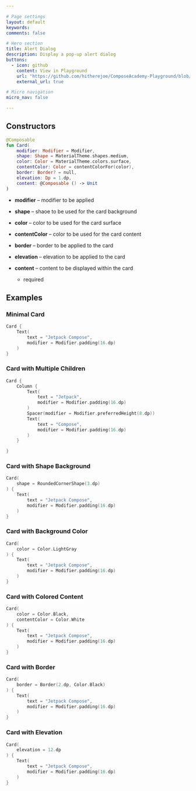 ```yaml
---

# Page settings
layout: default
keywords:
comments: false

# Hero section
title: Alert Dialog
description: Display a pop-up alert dialog
buttons:
  - icon: github
    content: View in Playground
    url: "https://github.com/hitherejoe/ComposeAcademy-Playground/blob/master/app/src/main/java/co/joebirch/composeplayground/material/card.kt"
    external_url: true

# Micro navigation
micro_nav: false

---
```


## Constructors

```kotlin
@Composable
fun Card(
    modifier: Modifier = Modifier,
    shape: Shape = MaterialTheme.shapes.medium,
    color: Color = MaterialTheme.colors.surface,
    contentColor: Color = contentColorFor(color),
    border: Border? = null,
    elevation: Dp = 1.dp,
    content: @Composable () -> Unit
)
```

* **modifier** – modifier to be applied

* **shape** – shaoe to be used for the card background

* **color** – color to be used for the card surface

* **contentColor** – color to be used for the card content

* **border** – border to be applied to the card

* **elevation** – elevation to be applied to the card

* **content** – content to be displayed within the card
  * required


## Examples

### Minimal Card
  
```kotlin
Card {
    Text(
        text = "Jetpack Compose",
        modifier = Modifier.padding(16.dp)
    )
}
```

### Card with Multiple Children
  
```kotlin
Card {
    Column {
        Text(
            text = "Jetpack",
            modifier = Modifier.padding(16.dp)
        )
        Spacer(modifier = Modifier.preferredHeight(8.dp))
        Text(
            text = "Compose",
            modifier = Modifier.padding(16.dp)
        )
    }

}
```

### Card with Shape Background
  
```kotlin
Card(
    shape = RoundedCornerShape(3.dp)
) {
    Text(
        text = "Jetpack Compose",
        modifier = Modifier.padding(16.dp)
    )
}
```

### Card with Background Color
  
```kotlin
Card(
    color = Color.LightGray
) {
    Text(
        text = "Jetpack Compose",
        modifier = Modifier.padding(16.dp)
    )
}
```

### Card with Colored Content
  
```kotlin
Card(
    color = Color.Black,
    contentColor = Color.White
) {
    Text(
        text = "Jetpack Compose",
        modifier = Modifier.padding(16.dp)
    )
}
```

### Card with Border
  
```kotlin
Card(
    border = Border(2.dp, Color.Black)
) {
    Text(
        text = "Jetpack Compose",
        modifier = Modifier.padding(16.dp)
    )
}
```

### Card with Elevation
  
```kotlin
Card(
    elevation = 12.dp
) {
    Text(
        text = "Jetpack Compose",
        modifier = Modifier.padding(16.dp)
    )
}
```

